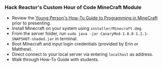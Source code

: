 ### Hack Reactor's Custom Hour of Code MineCraft Module
* Review the [Young Person's How-To Guide to Programming in MineCraft](https://github.com/walterhiggins/ScriptCraft/blob/master/docs/YoungPersonsGuideToProgrammingMinecraft.md#introduction) prior to presenting.
* Install Minecraft on your system using `installer/Minecraft.dmg`.
* From the server folder, run `sudo java -jar CanaryMod-1.8.0-1.2.1-SNAPSHOT-shaded.jar` in terminal.
* Boot Minecraft and input login credentials (provided by Erin or Matthew).
* Direct connect to your local server via entering `localhost` as address.
* Walk through How-To Guide with students.
